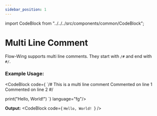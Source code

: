 ```yaml
---
sidebar_position: 1
---
```


import CodeBlock from "../../../src/components/common/CodeBlock";

# Multi Line Comment

Flow-Wing supports multi line comments. They start with `/#` and end with `#/`.


### Example Usage:

<CodeBlock code={
`/# This is a multi line comment
   Commented on line 1
   Commented on line 2
   #/

   print("Hello, World!")
`} language="fg"/>

**Output:**
<CodeBlock code={
`Hello, World!
`} />

